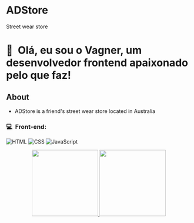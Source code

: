 # ADStore
Street wear store


<h1>👋 &nbsp;Olá, eu sou o Vagner, um desenvolvedor frontend apaixonado pelo que faz!</h1>
<h2>About</h2>

- ADStore is a friend's street wear store located in Australia

<h3>💻 &nbsp;Front-end:</h3>

![HTML](https://img.shields.io/badge/-HTML-333333?style=flat&logo=HTML5)
![CSS](https://img.shields.io/badge/-CSS-333333?style=flat&logo=CSS3&logoColor=1572B6)
![JavaScript](https://img.shields.io/badge/-JavaScript-333333?style=flat&logo=javascript)


<div align="center">
  <a href="https://github.com/vagnerturella">
  <img height="180em" src="https://github-readme-stats.vercel.app/api?username=vagnerturella&show_icons=true&theme=dark&include_all_commits=true&count_private=true"/>
  <img height="180em" src="https://github-readme-stats.vercel.app/api/top-langs/?username=vagnerturella&layout=compact&langs_count=7&theme=dark"/>
</div>
